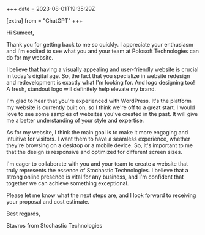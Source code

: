 +++
date = 2023-08-01T19:35:29Z

[extra]
from = "ChatGPT"
+++

Hi Sumeet,

Thank you for getting back to me so quickly. I appreciate your enthusiasm and I'm excited to see what you and your team at Polosoft Technologies can do for my website.

I believe that having a visually appealing and user-friendly website is crucial in today's digital age. So, the fact that you specialize in website redesign and redevelopment is exactly what I'm looking for. And logo designing too! A fresh, standout logo will definitely help elevate my brand.

I'm glad to hear that you're experienced with WordPress. It's the platform my website is currently built on, so I think we're off to a great start. I would love to see some samples of websites you've created in the past. It will give me a better understanding of your style and expertise.

As for my website, I think the main goal is to make it more engaging and intuitive for visitors. I want them to have a seamless experience, whether they're browsing on a desktop or a mobile device. So, it's important to me that the design is responsive and optimized for different screen sizes.

I'm eager to collaborate with you and your team to create a website that truly represents the essence of Stochastic Technologies. I believe that a strong online presence is vital for any business, and I'm confident that together we can achieve something exceptional.

Please let me know what the next steps are, and I look forward to receiving your proposal and cost estimate.

Best regards,

Stavros from Stochastic Technologies
